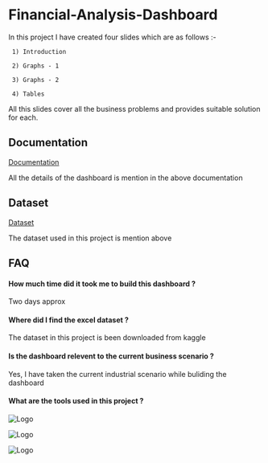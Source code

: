 # Financial-Analysis-Dashboard

In this project I have created four slides which are as follows :-

     1) Introduction

     2) Graphs - 1

     3) Graphs - 2

     4) Tables

All this slides cover all the business problems and provides suitable solution for each. 


## Documentation

[Documentation](https://github.com/ShanuGopal/Financial-Analysis-Dashboard/blob/main/documentation.docx)

All the details of the dashboard is mention in the above documentation



## Dataset

[Dataset](https://github.com/ShanuGopal/Financial-Analysis-Dashboard/blob/main/Dataset.xlsx)

The dataset used in this project is mention above  





## FAQ

#### How much time did it took me to build this dashboard ?

Two days approx

#### Where did I find the excel dataset ?

The dataset in this project is been downloaded from kaggle

#### Is the dashboard relevent to the current business scenario ?

Yes, I have taken the current industrial scenario while buliding the dashboard 

#### What are the tools used in this project ?



![Logo](https://www.logo.wine/a/logo/Microsoft_Word/Microsoft_Word-Logo.wine.svg)




![Logo](https://logos-world.net/wp-content/uploads/2022/02/Microsoft-Power-BI-Symbol.png)  








![Logo](https://www.logo.wine/a/logo/Microsoft_Excel/Microsoft_Excel-Logo.wine.svg)
